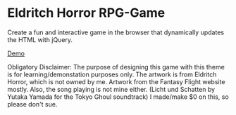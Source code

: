 # Eldritch Horror RPG-Game

Create a fun and interactive game in the browser that dynamically updates the HTML with jQuery.

[Demo](http://rocky-badlands-14717.herokuapp.com/index.html "View the demo here")

Obligatory Disclaimer:
The purpose of designing this game with this theme is for learning/demonstation purposes only. The artwork is from Eldritch Horror, which is not owned by me. Artwork from the Fantasy Flight website mostly. Also, the song playing is not mine either. (Licht und Schatten by Yutaka Yamada for the Tokyo Ghoul soundtrack) I made/make $0 on this, so please don't sue. 